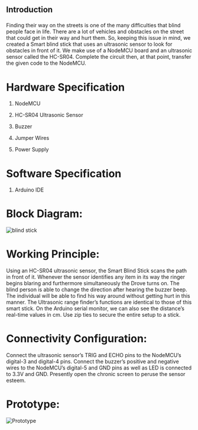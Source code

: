 

<h2>

 Introduction 

</h2>



Finding their way on the streets is one of the many difficulties that blind people face in life. There are a lot of vehicles and obstacles on the street that could get in their way and hurt them. So, keeping this issue in mind, we created a Smart blind stick that uses an ultrasonic sensor to look for obstacles in front of it. We make use of a NodeMCU board and an ultrasonic sensor called the HC-SR04. Complete the circuit then, at that point, transfer the given code to the NodeMCU.







# Hardware Specification

1. NodeMCU<br>

3. HC-SR04 Ultrasonic Sensor<br>

4. Buzzer<br>

5. Jumper Wires<br> 

6. Power Supply<br>





# Software Specification

1.	Arduino IDE<br>



# Block Diagram:



![blind stick](https://raw.githubusercontent.com/SaiHari-N/Ultrasonic-based-Blind-Stick-using-NodeMCU-/main/Project%20files/Ultrasonic%20based%20Blind%20Stick%20using%20NodeMCU.jpg)







# Working Principle:

Using an HC-SR04 ultrasonic sensor, the Smart Blind Stick scans the path in front of it. Whenever the sensor identifies any item in its way the ringer begins blaring and furthermore simultaneously the Drove turns on. The blind person is able to change the direction after hearing the buzzer beep. The individual will be able to find his way around without getting hurt in this manner. The Ultrasonic range finder’s functions are identical to those of this smart stick. On the Arduino serial monitor, we can also see the distance’s real-time values in cm. Use zip ties to secure the entire setup to a stick.





# Connectivity Configuration:

Connect the ultrasonic sensor’s TRIG and ECHO pins to the NodeMCU’s digital-3 and digital-4 pins. Connect the buzzer’s positive and negative wires to the NodeMCU’s digital-5 and GND pins as well as LED is connected to 3.3V and GND. Presently open the chronic screen to peruse the sensor esteem.



# Prototype:

 ![Prototype]( https://raw.githubusercontent.com/SaiHari-N/Ultrasonic-based-Blind-Stick-using-NodeMCU-/main/Project%20files/Top%20and%20front%20view.jpg)


